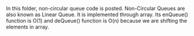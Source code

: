 In this folder, non-circular queue code is posted. Non-Circular Queues are also known as Linear Queue.
It is implemented through array.
Its enQueue() function is O(1) and deQueue() function is O(n) because we are shifting the elements in array.
